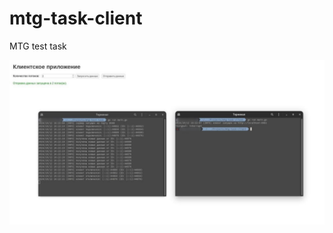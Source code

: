 # mtg-task-client
MTG test task

![mtg-test-task](https://github.com/Apanazar/stuprum/blob/master/mtg-test-task.jpg?raw=true)
